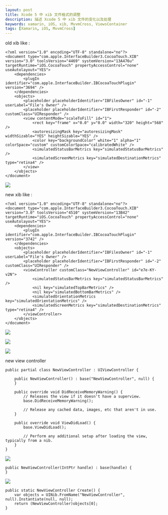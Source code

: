 ```yaml
---
layout: post
title: Xcode 5 中 xib 文件格式的调整
description: 描述 Xcode 5 中 xib 文件的变化以及处理
keywords: xamarin, iOS, xib, MvvmCross, ViewsContainer
tags: [Xamarin, iOS, MvvmCross]
---
```


old xib like :

    <?xml version="1.0" encoding="UTF-8" standalone="no"?>
    <document type="com.apple.InterfaceBuilder3.CocoaTouch.XIB" version="3.0" toolsVersion="4469" systemVersion="13A476u" targetRuntime="iOS.CocoaTouch" propertyAccessControl="none" useAutolayout="YES">
        <dependencies>
            <plugIn identifier="com.apple.InterfaceBuilder.IBCocoaTouchPlugin" version="3694" />
        </dependencies>
        <objects>
            <placeholder placeholderIdentifier="IBFilesOwner" id="-1" userLabel="File's Owner" />
            <placeholder placeholderIdentifier="IBFirstResponder" id="-2" customClass="UIResponder" />
            <view contentMode="scaleToFill" id="1">
                <rect key="frame" x="0.0" y="0.0" width="320" height="568" />
                <autoresizingMask key="autoresizingMask" widthSizable="YES" heightSizable="YES" />
                <color key="backgroundColor" white="1" alpha="1" colorSpace="custom" customColorSpace="calibratedWhite" />
                <simulatedStatusBarMetrics key="simulatedStatusBarMetrics" />
                <simulatedScreenMetrics key="simulatedDestinationMetrics" type="retina4" />
            </view>
        </objects>
    </document>

![](/assets/post-images/old-view-controller.png)

new xib like :

    <?xml version="1.0" encoding="UTF-8" standalone="no"?>
    <document type="com.apple.InterfaceBuilder3.CocoaTouch.XIB" version="3.0" toolsVersion="4510" systemVersion="13B42" targetRuntime="iOS.CocoaTouch" propertyAccessControl="none" useAutolayout="YES">
        <dependencies>
            <plugIn identifier="com.apple.InterfaceBuilder.IBCocoaTouchPlugin" version="3742" />
        </dependencies>
        <objects>
            <placeholder placeholderIdentifier="IBFilesOwner" id="-1" userLabel="File's Owner" />
            <placeholder placeholderIdentifier="IBFirstResponder" id="-2" customClass="UIResponder" />
            <viewController customClass="NewViewController" id="e7e-KY-v2N">
                <simulatedStatusBarMetrics key="simulatedStatusBarMetrics" />
                <nil key="simulatedTopBarMetrics" />
                <nil key="simulatedBottomBarMetrics" />
                <simulatedOrientationMetrics key="simulatedOrientationMetrics" />
                <simulatedScreenMetrics key="simulatedDestinationMetrics" type="retina4" />
            </viewController>
        </objects>
    </document>


![](/assets/post-images/new-view-controller-1.png)

![](/assets/post-images/new-view-controller-2.png)

![](/assets/post-images/new-view-controller-3.png)

new view controller

    public partial class NewViewController : UIViewController {

        public NewViewController() : base("NewViewController", null) {
        }

        public override void DidReceiveMemoryWarning() {
            // Releases the view if it doesn't have a superview.
            base.DidReceiveMemoryWarning();
            
            // Release any cached data, images, etc that aren't in use.
        }

        public override void ViewDidLoad() {
            base.ViewDidLoad();
            
            // Perform any additional setup after loading the view, typically from a nib.
        }
    }

![](/assets/post-images/new-view-controller-error-1.png)

    public NewViewController(IntPtr handle) : base(handle) {
    }

![](/assets/post-images/new-view-controller-error-2.png)

    public static NewViewController Create() {
        var objects = UINib.FromName("NewViewController", null).Instantiate(null, null);
        return (NewViewController)objects[0];
    }